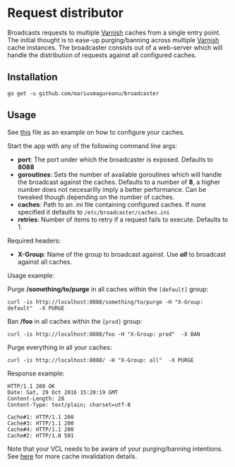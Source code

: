 # Request distributor
Broadcasts requests to multiple [Varnish](<https://www.varnish-cache.org/>) caches from a single entry point.
The initial thought is to ease-up purging/banning across multiple [Varnish](<https://www.varnish-cache.org/>) cache instances.
The broadcaster consists out of a web-server which will handle the distribution of requests against all configured caches.

## Installation

    go get -u github.com/mariusmagureanu/broadcaster

## Usage 

See [this](caches.ini) file as an example on how to configure your caches.

Start the app with any of the following command line args:

  - **port**: The port under which the broadcaster is exposed. Defaults to **8088**
  - **goroutines**: Sets the number of available goroutines which will handle the broadcast against the caches. Defaults to a number of **8**, a higher number does not necesarilly imply a better performance. Can be tweaked though depending on the number of caches.
  - **caches**: Path to an .ini file containing configured caches. If none specified it defaults to ```/etc/broadcaster/caches.ini```
  - **retries**: Number of items to retry if a request fails to execute. Defaults to 1.
  
Required headers:

   - **X-Group**: Name of the group to broadcast against. Use ***all*** to broadcast against all caches.
   
Usage example:

Purge **/something/to/purge** in all caches within the ``[default]`` group:
```
curl -is http://localhost:8088/something/to/purge -H "X-Group: default"  -X PURGE
```

Ban **/foo** in all caches within the ``[prod]`` group:
```
curl -is http://localhost:8088/foo -H "X-Group: prod"  -X BAN
```

Purge everything in all your caches:
```
curl -is http://localhost:8088/ -H "X-Group: all"  -X PURGE
```

Response example:
```
HTTP/1.1 200 OK
Date: Sat, 29 Oct 2016 15:20:19 GMT
Content-Length: 28
Content-Type: text/plain; charset=utf-8

Cache#1: HTTP/1.1 200
Cache#3: HTTP/1.1 200
Cache#4: HTTP/1.1 200
Cache#2: HTTP/1.0 501
```

Note that your VCL needs to be aware of your purging/banning intentions. See [here](https://www.varnish-cache.org/docs/trunk/users-guide/purging.html) for more cache invalidation details.
